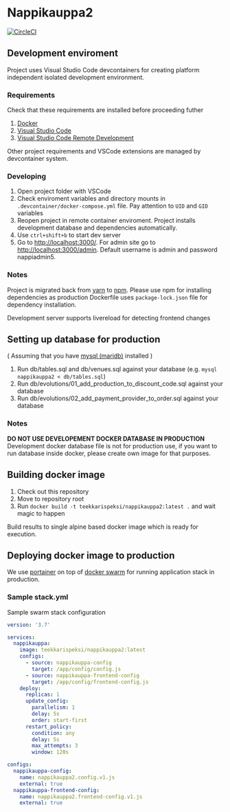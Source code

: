# Nappikauppa2

[![CircleCI](https://circleci.com/gh/teekkarispeksi/nappikauppa2.svg?style=svg)](https://circleci.com/gh/teekkarispeksi/nappikauppa2)

## Development enviroment

Project uses Visual Studio Code devcontainers for creating platform independent isolated development environment.

### Requirements

Check that these requirements are installed before proceeding futher

1. [Docker](https://www.docker.com)
2. [Visual Studio Code](https://https://code.visualstudio.com/)
3. [Visual Studio Code Remote Development](https://marketplace.visualstudio.com/items?itemName=ms-vscode-remote.vscode-remote-extensionpack)

Other project requirements and VSCode extensions are managed by devcontainer system.

### Developing

1. Open project folder with VSCode
2. Check enviroment variables and directory mounts in `.devcontainer/docker-compose.yml` file. Pay attention to `UID` and `GID` variables
3. Reopen project in remote container enviroment. Project installs development database and dependencies automatically.
4. Use `ctrl+shift+b` to start dev server
5. Go to [http://localhost:3000/](http://localhost:3000/). For admin site go to [http://localhost:3000/admin](http://localhost:3000/admin). Default username is admin and password nappiadmin5.

### Notes

Project is migrated  back from [yarn](https://yarnpkg.com/lang/en/) to [npm](https://www.npmjs.com/). Please use npm for installing dependencies as production Dockerfile uses `package-lock.json` file for dependency installation.

Development server supports livereload for detecting frontend changes

## Setting up database for production
( Assuming that you have [mysql (maridb)](https://mariadb.org/) installed )

1. Run db/tables.sql and db/venues.sql against your database (e.g. `mysql nappikauppa2 < db/tables.sql`)
2. Run db/evolutions/01_add_production_to_discount_code.sql against your database
3. Run db/evolutions/02_add_payment_provider_to_order.sql against your database

### Notes

**DO NOT USE DEVELOPEMENT DOCKER DATABASE IN PRODUCTION** Development docker database file is not for production use, if you want to run database inside docker, please create own image for that purposes.

## Building docker image

1. Check out this repository
2. Move to repository root
3. Run `docker build -t teekkarispeksi/nappikauppa2:latest .` and wait magic to happen

Build results to single alpine based docker image which is ready for execution.

## Deploying docker image to production

We use [portainer](https://www.portainer.io/) on top of [docker swarm](https://docs.docker.com/engine/swarm/) for running application stack in production.

### Sample stack.yml

Sample swarm stack configuration

```yml
version: '3.7'

services:
  nappikauppa:
    image: teekkarispeksi/nappikauppa2:latest
    configs:
      - source: nappikauppa-config
        target: /app/config/config.js
      - source: nappikauppa-frontend-config
        target: /app/config/frontend-config.js
    deploy:
      replicas: 1
      update_config:
        parallelism: 1
        delay: 5s
        order: start-first
      restart_policy:
        condition: any
        delay: 5s
        max_attempts: 3
        window: 120s

configs:
  nappikauppa-config:
    name: nappikauppa2.config.v1.js
    external: true
  nappikauppa-frontend-config:
    name: nappikauppa2.frontend-config.v1.js
    external: true

```
